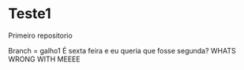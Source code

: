 # Teste1
Primeiro repositorio

Branch = galho1
É sexta feira e eu queria que fosse segunda? WHATS WRONG WITH MEEEE
